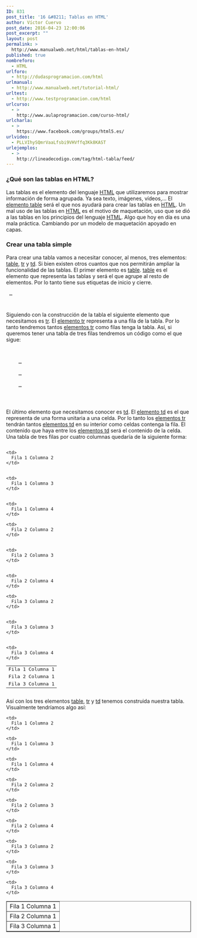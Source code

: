 ```yaml
---
ID: 831
post_title: '16 &#8211; Tablas en HTML'
author: Víctor Cuervo
post_date: 2016-04-23 12:00:06
post_excerpt: ""
layout: post
permalink: >
  http://www.manualweb.net/html/tablas-en-html/
published: true
nombreforo:
  - HTML
urlforo:
  - http://dudasprogramacion.com/html
urlmanual:
  - http://www.manualweb.net/tutorial-html/
urltest:
  - http://www.testprogramacion.com/html
urlcurso:
  - >
    http://www.aulaprogramacion.com/curso-html/
urlcharla:
  - >
    https://www.facebook.com/groups/html5.es/
urlvideo:
  - PLLVIhySQmrVaaLfsbi9VHVffq3Kk8KAST
urlejemplos:
  - >
    http://lineadecodigo.com/tag/html-tabla/feed/
---
```

### ¿Qué son las tablas en HTML?

<span style="font-weight: 400;">Las tablas es el elemento del lenguaje </span>[<span style="font-weight: 400;">HTML</span>][1]<span style="font-weight: 400;"> que utilizaremos para mostrar información de forma agrupada. Ya sea texto, imágenes, vídeos,...</span> <span style="font-weight: 400;">El </span>[<span style="font-weight: 400;">elemento table</span>][2]<span style="font-weight: 400;"> será el que nos ayudará para crear las tablas en </span>[<span style="font-weight: 400;">HTML</span>][1]<span style="font-weight: 400;">.</span> <span style="font-weight: 400;">Un mal uso de las tablas en </span>[<span style="font-weight: 400;">HTML</span>][1]<span style="font-weight: 400;"> es el motivo de maquetación, uso que se dió a las tablas en los principios del lenguaje </span>[<span style="font-weight: 400;">HTML</span>][1]<span style="font-weight: 400;">. Algo que hoy en día es una mala práctica. Cambiando por un modelo de maquetación apoyado en capas.</span> 
### Crear una tabla simple

<span style="font-weight: 400;">Para crear una tabla vamos a necesitar conocer, al menos, tres elementos: </span>[<span style="font-weight: 400;">table</span>][2]<span style="font-weight: 400;">, </span>[<span style="font-weight: 400;">tr</span>][3]<span style="font-weight: 400;"> y </span>[<span style="font-weight: 400;">td</span>][4]<span style="font-weight: 400;">. Si bien existen otros cuantos que nos permitirán ampliar la funcionalidad de las tablas.</span> <span style="font-weight: 400;">El primer elemento es </span>[<span style="font-weight: 400;">table</span>][2]<span style="font-weight: 400;">. </span>[<span style="font-weight: 400;">table</span>][2]<span style="font-weight: 400;"> es el elemento que representa las tablas y será el que agrupe al resto de elementos. Por lo tanto tiene sus etiquetas de inicio y cierre.</span> <pre lang="html4strict"><table>
  … 
</table></pre>

<span style="font-weight: 400;">Siguiendo con la construcción de la tabla el siguiente elemento que necesitamos es </span>[<span style="font-weight: 400;">tr</span>][3]<span style="font-weight: 400;">. El </span>[<span style="font-weight: 400;">elemento tr</span>][3]<span style="font-weight: 400;"> representa a una fila de la tabla. Por lo tanto tendremos tantos </span>[<span style="font-weight: 400;">elementos tr</span>][3]<span style="font-weight: 400;"> como filas tenga la tabla.</span> <span style="font-weight: 400;">Así, si queremos tener una tabla de tres filas tendremos un código como el que sigue:</span> <pre lang="html4strict"><table>
  <tr>
    … 
  </tr>
    
  
  <tr>
    … 
  </tr>
    
  
  <tr>
    … 
  </tr>
  
</table></pre>

<span style="font-weight: 400;">El último elemento que necesitamos conocer es </span>[<span style="font-weight: 400;">td</span>][4]<span style="font-weight: 400;">. El </span>[<span style="font-weight: 400;">elemento td</span>][4]<span style="font-weight: 400;"> es el que representa de una forma unitaria a una celda. Por lo tanto los </span>[<span style="font-weight: 400;">elementos tr</span>][3]<span style="font-weight: 400;"> tendrán tantos </span>[<span style="font-weight: 400;">elementos td</span>][4]<span style="font-weight: 400;"> en su interior como celdas contenga la fila.</span> <span style="font-weight: 400;">El contenido que haya entre los </span>[<span style="font-weight: 400;">elementos td</span>][4]<span style="font-weight: 400;"> será el contenido de la celda.</span> <span style="font-weight: 400;">Una tabla de tres filas por cuatro columnas quedaría de la siguiente forma:</span> <pre lang="html4strict"><table>
  <tr>
    <td>
      Fila 1 Columna 1
    </td>
        
    
    <td>
      Fila 1 Columna 2
    </td>
        
    
    <td>
      Fila 1 Columna 3
    </td>
        
    
    <td>
      Fila 1 Columna 4
    </td>
      
  </tr>
    
  
  <tr>
    <td>
      Fila 2 Columna 1
    </td>
        
    
    <td>
      Fila 2 Columna 2
    </td>
        
    
    <td>
      Fila 2 Columna 3
    </td>
        
    
    <td>
      Fila 2 Columna 4
    </td>
      
  </tr>
    
  
  <tr>
    <td>
      Fila 3 Columna 1
    </td>
        
    
    <td>
      Fila 3 Columna 2
    </td>
        
    
    <td>
      Fila 3 Columna 3
    </td>
        
    
    <td>
      Fila 3 Columna 4
    </td>
      
  </tr>
  
</table></pre>

<span style="font-weight: 400;">Así con los tres elementos </span>[<span style="font-weight: 400;">table</span>][2]<span style="font-weight: 400;">, </span>[<span style="font-weight: 400;">tr</span>][3]<span style="font-weight: 400;"> y </span>[<span style="font-weight: 400;">td</span>][4]<span style="font-weight: 400;"> tenemos construida nuestra tabla.</span> <span style="font-weight: 400;">Visualmente tendríamos algo así:</span> <table border="1" width="100%">
  <tr>
    <td>
      Fila 1 Columna 1
    </td>
    
    <td>
      Fila 1 Columna 2
    </td>
    
    <td>
      Fila 1 Columna 3
    </td>
    
    <td>
      Fila 1 Columna 4
    </td>
  </tr>
  
  <tr>
    <td>
      Fila 2 Columna 1
    </td>
    
    <td>
      Fila 2 Columna 2
    </td>
    
    <td>
      Fila 2 Columna 3
    </td>
    
    <td>
      Fila 2 Columna 4
    </td>
  </tr>
  
  <tr>
    <td>
      Fila 3 Columna 1
    </td>
    
    <td>
      Fila 3 Columna 2
    </td>
    
    <td>
      Fila 3 Columna 3
    </td>
    
    <td>
      Fila 3 Columna 4
    </td>
  </tr>
</table>

 [1]: http://www.manualweb.net/tutorial-html/
 [2]: http://www.w3api.com/wiki/HTML:TABLE
 [3]: http://www.w3api.com/wiki/HTML:TR
 [4]: http://www.w3api.com/wiki/HTML:TD